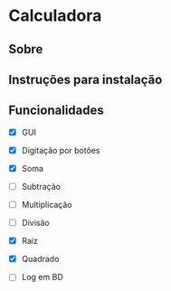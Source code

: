# Calculadora

## Sobre


## Instruções para instalação

## Funcionalidades

- [X] GUI
- [X] Digitação por botões
- [X] Soma
- [ ] Subtração
- [ ] Multiplicação
- [ ] Divisão
- [X] Raiz
- [X] Quadrado
- [ ] Log em BD


